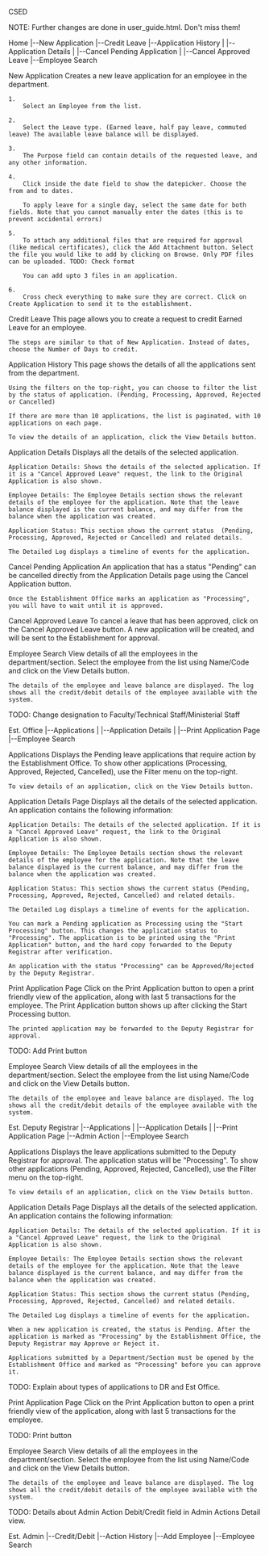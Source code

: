 CSED

NOTE: Further changes are done in user_guide.html.
Don't miss them!


Home
  |--New Application
  |--Credit Leave
  |--Application History
  |   |--Application Details
  |   |--Cancel Pending Application
  |	  |--Cancel Approved Leave
  |--Employee Search

New Application
	Creates a new leave application for an employee in the department.

	1.
		Select an Employee from the list.
	
	2.
		Select the Leave type. (Earned leave, half pay leave, commuted leave) The available leave balance will be displayed.
	
	3.
		The Purpose field can contain details of the requested leave, and any other information.
	
	4.
		Click inside the date field to show the datepicker. Choose the from and to dates. 

		To apply leave for a single day, select the same date for both fields. Note that you cannot manually enter the dates (this is to prevent accidental errors)

	5.
		To attach any additional files that are required for approval (like medical certificates), click the Add Attachment button. Select the file you would like to add by clicking on Browse. Only PDF files can be uploaded. TODO: Check format

		You can add upto 3 files in an application.

	6.
		Cross check everything to make sure they are correct. Click on Create Application to send it to the establishment.


Credit Leave
	This page allows you to create a request to credit Earned Leave for an employee.

	The steps are similar to that of New Application. Instead of dates, choose the Number of Days to credit.

Application History
	This page shows the details of all the applications sent from the department.

	Using the filters on the top-right, you can choose to filter the list by the status of application. (Pending, Processing, Approved, Rejected or Cancelled)

	If there are more than 10 applications, the list is paginated, with 10 applications on each page.

	To view the details of an application, click the View Details button.


Application Details
	Displays all the details of the selected application.

	Application Details: Shows the details of the selected application. If it is a "Cancel Approved Leave" request, the link to the Original Application is also shown.

	Employee Details: The Employee Details section shows the relevant details of the employee for the application. Note that the leave balance displayed is the current balance, and may differ from the balance when the application was created.

	Application Status: This section shows the current status  (Pending, Processing, Approved, Rejected or Cancelled) and related details. 

	The Detailed Log displays a timeline of events for the application.

Cancel Pending Application
	An application that has a status "Pending" can be cancelled directly from the Application Details page using the Cancel Application button.

	Once the Establishment Office marks an application as "Processing", you will have to wait until it is approved.

Cancel Approved Leave
	To cancel a leave that has been approved, click on the Cancel Approved Leave button. A new application will be created, and will be sent to the Establishment for approval.

Employee Search
	View details of all the employees in the department/section. Select the employee from the list using Name/Code and click on the View Details button.

	The details of the employee and leave balance are displayed. The log shows all the credit/debit details of the employee available with the system.


TODO: Change designation to Faculty/Technical Staff/Ministerial Staff

Est. Office
	|--Applications
	|	|--Application Details
	|	|--Print Application Page
	|--Employee Search

Applications
	Displays the Pending leave applications that require action by the Establishment Office. To show other applications (Processing, Approved, Rejected, Cancelled), use the Filter menu on the top-right.

	To view details of an application, click on the View Details button.

Application Details Page
	Displays all the details of the selected application. An application contains the following information:

	Application Details: The details of the selected application. If it is a "Cancel Approved Leave" request, the link to the Original Application is also shown.

	Employee Details: The Employee Details section shows the relevant details of the employee for the application. Note that the leave balance displayed is the current balance, and may differ from the balance when the application was created.

	Application Status: This section shows the current status (Pending, Processing, Approved, Rejected, Cancelled) and related details.

	The Detailed Log displays a timeline of events for the application.

	You can mark a Pending application as Processing using the "Start Processing" button. This changes the application status to "Processing". The application is to be printed using the "Print Application" button, and the hard copy forwarded to the Deputy Registrar after verification.

	An application with the status "Processing" can be Approved/Rejected by the Deputy Registrar.

Print Application Page
	Click on the Print Application button to open a print friendly view of the application, along with last 5 transactions for the employee. The Print Application button shows up after clicking the Start Processing button.

	The printed application may be forwarded to the Deputy Registrar for approval.

TODO: Add Print button


Employee Search
	View details of all the employees in the department/section. Select the employee from the list using Name/Code and click on the View Details button.

	The details of the employee and leave balance are displayed. The log shows all the credit/debit details of the employee available with the system.



Est. Deputy Registrar
	|--Applications
	|	|--Application Details
	|	|--Print Application Page
	|--Admin Action
	|--Employee Search


Applications
	Displays the leave applications submitted to the Deputy Registrar for approval. The application status will be "Processing". To show other applications (Pending, Approved, Rejected, Cancelled), use the Filter menu on the top-right.

	To view details of an application, click on the View Details button.

Application Details Page
Displays all the details of the selected application. An application contains the following information:

	Application Details: The details of the selected application. If it is a "Cancel Approved Leave" request, the link to the Original Application is also shown.

	Employee Details: The Employee Details section shows the relevant details of the employee for the application. Note that the leave balance displayed is the current balance, and may differ from the balance when the application was created.

	Application Status: This section shows the current status (Pending, Processing, Approved, Rejected, Cancelled) and related details.

	The Detailed Log displays a timeline of events for the application.

	When a new application is created, the status is Pending. After the application is marked as "Processing" by the Establishment Office, the Deputy Registrar may Approve or Reject it.
	
	Applications submitted by a Department/Section must be opened by the Establishment Office and marked as "Processing" before you can approve it.

TODO: Explain about types of applications to DR and Est Office.


Print Application Page
	Click on the Print Application button to open a print friendly view of the application, along with last 5 transactions for the employee.

TODO: Print button

Employee Search
	View details of all the employees in the department/section. Select the employee from the list using Name/Code and click on the View Details button.

	The details of the employee and leave balance are displayed. The log shows all the credit/debit details of the employee available with the system.


TODO: Details about Admin Action
Debit/Credit field in Admin Actions Detail view.


Est. Admin
	|--Credit/Debit
	|--Action History
	|--Add Employee
	|--Employee Search

